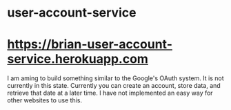 # user-account-service
# https://brian-user-account-service.herokuapp.com


I am aming to build something similar to the Google's OAuth system.  It is not currently in this state.
Currently you can create an account, store data, and retrieve that date at a later time.  I have not implemented an easy way for other websites to use this.
